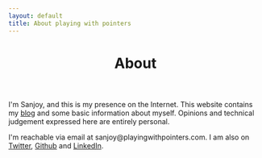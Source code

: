 ```yaml
---
layout: default
title: About playing with pointers
---
```


<header class="post-header">
  <h1 class="post-title">About</h1>
</header>

I'm Sanjoy, and this is my presence on the Internet.  This website
contains my [blog][blog] and some basic information about myself.
Opinions and technical judgement expressed here are entirely personal.

I'm reachable via email at <span class="contact">&#115;&#097;&#110;&#106;&#111;&#121;&#064;&#112;&#108;&#097;&#121;&#105;&#110;&#103;&#119;&#105;&#116;&#104;&#112;&#111;&#105;&#110;&#116;&#101;&#114;&#115;&#046;&#099;&#111;&#109;</span>.
I am also on [Twitter][twitter], [Github][github] and
[LinkedIn][linkedin].

[blog]: </blog.html>
[linkedin]: <http://in.linkedin.com/in/sanjoydas>
[twitter]: <http://twitter.com/SCombinator>
[github]: <http://github.com/sanjoy>
[resume]: <http://playingwithpointers.com/Resume-SanjoyDas.rst>
